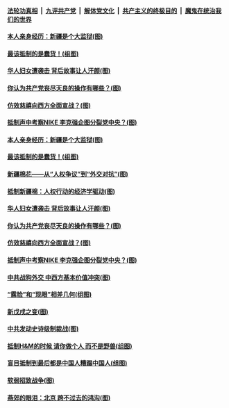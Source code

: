 ####  [法轮功真相](../../../../basic/blob/master/README.md?t=03300731) &nbsp;|&nbsp; [九评共产党](../../../../9ping.md/blob/master/README.md?t=03300731) &nbsp;|&nbsp; [解体党文化](../../../../jtdwh.md/blob/master/README.md?t=03300731)  &nbsp;|&nbsp; [共产主义的终极目的](../../../../gczydzjmd.md/blob/master/README.md?t=03300731) &nbsp;|&nbsp; [魔鬼在统治我们的世界](../../../../mgztzwmdsj.md/blob/master/README.md?t=03300731) 

#### [本人亲身经历：新疆是个大监狱(图)](../pages/p4/967158.md?t=03300731) 

#### [最该抵制的是蠢货！(组图)](../pages/p4/967156.md?t=03300731) 

#### [华人妇女遭袭击 背后故事让人汗颜(图)](../pages/p4/967065.md?t=03300731) 

#### [你认为共产党丧尽天良的操作有哪些？(图)](../pages/p4/967059.md?t=03300731) 

#### [仿效慈禧向西方全面宣战？(图)](../pages/p4/967056.md?t=03300731) 

#### [抵制声中考察NIKE 李克强企图分裂党中央？(图)](../pages/p4/967049.md?t=03300731) 

#### [本人亲身经历：新疆是个大监狱(图)](../pages/p4/967158.md?t=03300731) 

#### [最该抵制的是蠢货！(组图)](../pages/p4/967156.md?t=03300731) 

#### [新疆棉花——从“人权争议”到“外交对抗”(图)](../pages/p4/967151.md?t=03300731) 

#### [抵制新疆棉：人权行动的经济学驱动(图)](../pages/p4/967152.md?t=03300731) 

#### [华人妇女遭袭击 背后故事让人汗颜(图)](../pages/p4/967065.md?t=03300731) 


#### [你认为共产党丧尽天良的操作有哪些？(图)](../pages/p4/967059.md?t=03300731) 

#### [仿效慈禧向西方全面宣战？(图)](../pages/p4/967056.md?t=03300731) 

#### [抵制声中考察NIKE 李克强企图分裂党中央？(图)](../pages/p4/967049.md?t=03300731) 


#### [中共战狗外交 中西方基本价值冲突(图)](../pages/p4/966946.md?t=03300731) 

#### [“露脸”和“现眼”相差几何(组图)](../pages/p4/966791.md?t=03300731) 

#### [新戊戌之变(图)](../pages/p4/966800.md?t=03300731) 

#### [中共发动史诗级制裁战(图)](../pages/p4/966941.md?t=03300731) 


#### [抵制H&amp;M的时候 请你做个人 而不是野兽(组图)](../pages/p4/966864.md?t=03300731) 

#### [盲目抵制到最后都是中国人糟蹋中国人(组图)](../pages/p4/966865.md?t=03300731) 


#### [软弱招致战争(图)](../pages/p4/966861.md?t=03300731) 

#### [燕郊的眼泪：北京 跨不过去的鸿沟(图)](../pages/p4/966859.md?t=03300731) 

